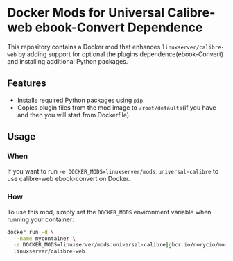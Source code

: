 # Docker Mods for Universal Calibre-web ebook-Convert Dependence

This repository contains a Docker mod that enhances `linuxserver/calibre-web` by adding support for optional the plugins dependence(ebook-Convert) and installing additional Python packages.

## Features

- Installs required Python packages using `pip`.
- Copies plugin files from the mod image to `/root/defaults`(if you have and then you will start from Dockerfile).

## Usage
### When
If you want to run `-e DOCKER_MODS=linuxserver/mods:universal-calibre` to use calibre-web ebook-convert on Docker.
### How
To use this mod, simply set the `DOCKER_MODS` environment variable when running your container:

```bash
docker run -d \
  --name mycontainer \
  -e DOCKER_MODS=linuxserver/mods:universal-calibre|ghcr.io/norycio/mods:universal-calibre-web-convert-dependent \
  linuxserver/calibre-web
